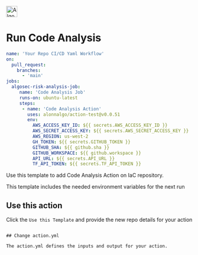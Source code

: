 <p align="left">
  <a href="https://www.algosec.com"><img height="30" alt="Algosec" src="https://raw.githubusercontent.com/alonnalgo/action-test/main/icons/critical.png"></a>
</p>

# Run Code Analysis

```yaml
name: 'Your Repo CI/CD Yaml Workflow'
on:
  pull_request:
    branches:
      - 'main'
jobs:
  algosec-risk-analysis-job:
     name: 'Code Analysis Job'
     runs-on: ubuntu-latest
     steps:
      - name: 'Code Analysis Action'
        uses: alonnalgo/action-test@v0.0.51
        env:
          AWS_ACCESS_KEY_ID: ${{ secrets.AWS_ACCESS_KEY_ID }}
          AWS_SECRET_ACCESS_KEY: ${{ secrets.AWS_SECRET_ACCESS_KEY }}
          AWS_REGION: us-west-2
          GH_TOKEN: ${{ secrets.GITHUB_TOKEN }}
          GITHUB_SHA: ${{ github.sha }}
          GITHUB_WORKSPACE: ${{ github.workspace }}
          API_URL: ${{ secrets.API_URL }}
          TF_API_TOKEN: ${{ secrets.TF_API_TOKEN }}
```

Use this template to add Code Analysis Action on IaC repository.

This template includes the needed environment variables for the next run


## Use this action

Click the `Use this Template` and provide the new repo details for your action

```

## Change action.yml

The action.yml defines the inputs and output for your action.

